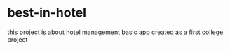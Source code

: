 # best-in-hotel
this project is about hotel management basic app created as a first college project
